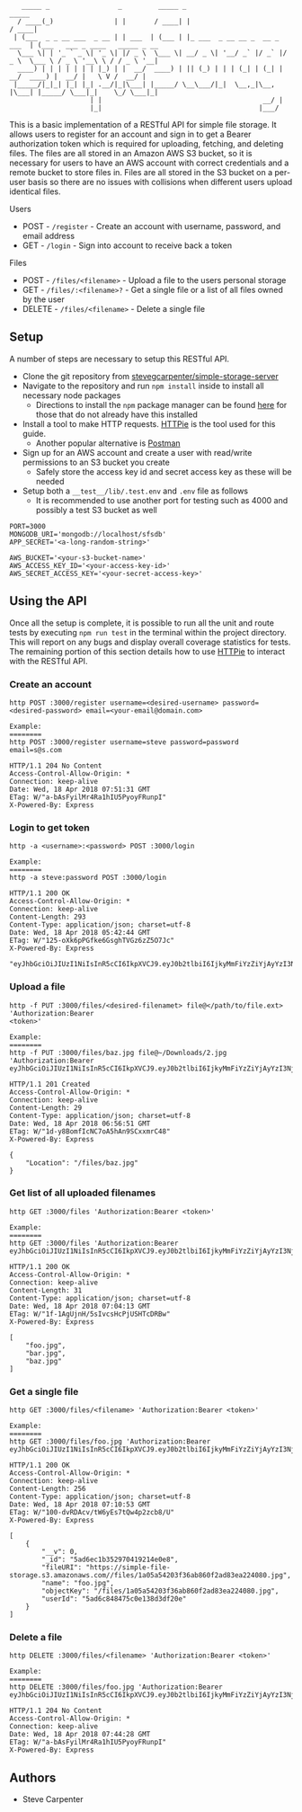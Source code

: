 ```
   _____ _                 _         _____ _                                _____
  / ____(_)               | |       / ____| |                              / ____|
 | (___  _ _ __ ___  _ __ | | ___  | (___ | |_ ___  _ __ __ _  __ _  ___  | (___   ___ _ ____   _____ _ __
  \___ \| | '_ ` _ \| '_ \| |/ _ \  \___ \| __/ _ \| '__/ _` |/ _` |/ _ \  \___ \ / _ \ '__\ \ / / _ \ '__|
  ____) | | | | | | | |_) | |  __/  ____) | || (_) | | | (_| | (_| |  __/  ____) |  __/ |   \ V /  __/ |
 |_____/|_|_| |_| |_| .__/|_|\___| |_____/ \__\___/|_|  \__,_|\__, |\___| |_____/ \___|_|    \_/ \___|_|
                    | |                                        __/ |
                    |_|                                       |___/
```

This is a basic implementation of a RESTful API for simple file storage. It allows users to
register for an account and sign in to get a Bearer authorization token which is required
for uploading, fetching, and deleting files. The files are all stored in an Amazon AWS S3
bucket, so it is necessary for users to have an AWS account with correct credentials and a
remote bucket to store files in. Files are all stored in the S3 bucket on a per-user basis
so there are no issues with collisions when different users upload identical files.

Users
- POST - `/register` - Create an account with username, password, and email address
- GET - `/login` - Sign into account to receive back a token

Files
- POST - `/files/<filename>` - Upload a file to the users personal storage
- GET - `/files/:<filename>?` - Get a single file or a list of all files owned by the user
- DELETE - `/files/<filename>` - Delete a single file

## Setup

A number of steps are necessary to setup this RESTful API.

- Clone the git repository from [stevegcarpenter/simple-storage-server](https://github.com/stevegcarpenter/simple-storage-server)
- Navigate to the repository and run `npm install` inside to install all necessary node packages
  - Directions to install the `npm` package manager can be found [here](https://www.npmjs.com/get-npm) for those that do not already have this installed
- Install a tool to make HTTP requests. [HTTPie](https://httpie.org/) is the tool used for this guide.
  - Another popular alternative is [Postman](https://www.getpostman.com/)
- Sign up for an AWS account and create a user with read/write permissions to an S3 bucket you create
  - Safely store the access key id and secret access key as these will be needed
- Setup both a `__test__/lib/.test.env` and `.env` file as follows
  - It is recommended to use another port for testing such as 4000 and possibly a test S3 bucket as well
```
PORT=3000
MONGODB_URI='mongodb://localhost/sfsdb'
APP_SECRET='<a-long-random-string>'

AWS_BUCKET='<your-s3-bucket-name>'
AWS_ACCESS_KEY_ID='<your-access-key-id>'
AWS_SECRET_ACCESS_KEY='<your-secret-access-key>'
```

## Using the API

Once all the setup is complete, it is possible to run all the unit and route tests by executing
`npm run test` in the terminal within the project directory. This will report on any bugs and
display overall coverage statistics for tests. The remaining portion of this section details how
to use [HTTPie](https://httpie.org/) to interact with the RESTful API.

### Create an account
```
http POST :3000/register username=<desired-username> password=<desired-password> email=<your-email@domain.com>

Example:
========
http POST :3000/register username=steve password=password email=s@s.com

HTTP/1.1 204 No Content
Access-Control-Allow-Origin: *
Connection: keep-alive
Date: Wed, 18 Apr 2018 07:51:31 GMT
ETag: W/"a-bAsFyilMr4Ra1hIU5PyoyFRunpI"
X-Powered-By: Express
```

### Login to get token
```
http -a <username>:<password> POST :3000/login

Example:
========
http -a steve:password POST :3000/login

HTTP/1.1 200 OK
Access-Control-Allow-Origin: *
Connection: keep-alive
Content-Length: 293
Content-Type: application/json; charset=utf-8
Date: Wed, 18 Apr 2018 05:42:44 GMT
ETag: W/"125-oXk6pPGfke6GsghTVGz6zZ5O7Jc"
X-Powered-By: Express

"eyJhbGciOiJIUzI1NiIsInR5cCI6IkpXVCJ9.eyJ0b2tlbiI6IjkyMmFiYzZiYjAyYzI3NjE5YTA1YjA3NmM0OGJiNTk4MWUwODM3Y2UwOTQ0OGIxOGQ0ODVjNDQ2YzIyZmI5OTc5YjMwN2NmZjUwYTZkMzYwZWZhMjM3NmNlZmFlNWQ1ZWQ0MTUxODEwZTI2ODhlMzkwYjA3NjYwNDdmNTIwNTMxIiwiaWF0IjoxNTI0MDMwMTY0fQ.RpYsuVoH_JHLyls0D9c95C1h6LlBqDnJgU72alY1Ma0"
```

### Upload a file
```
http -f PUT :3000/files/<desired-filenamet> file@</path/to/file.ext> 'Authorization:Bearer
<token>'

Example:
========
http -f PUT :3000/files/baz.jpg file@~/Downloads/2.jpg 'Authorization:Bearer eyJhbGciOiJIUzI1NiIsInR5cCI6IkpXVCJ9.eyJ0b2tlbiI6IjkyMmFiYzZiYjAyYzI3NjE5YTA1YjA3NmM0OGJiNTk4MWUwODM3Y2UwOTQ0OGIxOGQ0ODVjNDQ2YzIyZmI5OTc5YjMwN2NmZjUwYTZkMzYwZWZhMjM3NmNlZmFlNWQ1ZWQ0MTUxODEwZTI2ODhlMzkwYjA3NjYwNDdmNTIwNTMxIiwiaWF0IjoxNTI0MDMwMTY0fQ.RpYsuVoH_JHLyls0D9c95C1h6LlBqDnJgU72alY1Ma0'

HTTP/1.1 201 Created
Access-Control-Allow-Origin: *
Connection: keep-alive
Content-Length: 29
Content-Type: application/json; charset=utf-8
Date: Wed, 18 Apr 2018 06:56:51 GMT
ETag: W/"1d-y8BomfIcNC7oA5hAn9SCxxmrC48"
X-Powered-By: Express

{
    "Location": "/files/baz.jpg"
}
```

### Get list of all uploaded filenames
```
http GET :3000/files 'Authorization:Bearer <token>'

Example:
========
http GET :3000/files 'Authorization:Bearer eyJhbGciOiJIUzI1NiIsInR5cCI6IkpXVCJ9.eyJ0b2tlbiI6IjkyMmFiYzZiYjAyYzI3NjE5YTA1YjA3NmM0OGJiNTk4MWUwODM3Y2UwOTQ0OGIxOGQ0ODVjNDQ2YzIyZmI5OTc5YjMwN2NmZjUwYTZkMzYwZWZhMjM3NmNlZmFlNWQ1ZWQ0MTUxODEwZTI2ODhlMzkwYjA3NjYwNDdmNTIwNTMxIiwiaWF0IjoxNTI0MDMwMTY0fQ.RpYsuVoH_JHLyls0D9c95C1h6LlBqDnJgU72alY1Ma0'

HTTP/1.1 200 OK
Access-Control-Allow-Origin: *
Connection: keep-alive
Content-Length: 31
Content-Type: application/json; charset=utf-8
Date: Wed, 18 Apr 2018 07:04:13 GMT
ETag: W/"1f-1AgUjnH/5sIvcsHcPjUSHTcDRBw"
X-Powered-By: Express

[
    "foo.jpg",
    "bar.jpg",
    "baz.jpg"
]
```

### Get a single file
```
http GET :3000/files/<filename> 'Authorization:Bearer <token>'

Example:
========
http GET :3000/files/foo.jpg 'Authorization:Bearer eyJhbGciOiJIUzI1NiIsInR5cCI6IkpXVCJ9.eyJ0b2tlbiI6IjkyMmFiYzZiYjAyYzI3NjE5YTA1YjA3NmM0OGJiNTk4MWUwODM3Y2UwOTQ0OGIxOGQ0ODVjNDQ2YzIyZmI5OTc5YjMwN2NmZjUwYTZkMzYwZWZhMjM3NmNlZmFlNWQ1ZWQ0MTUxODEwZTI2ODhlMzkwYjA3NjYwNDdmNTIwNTMxIiwiaWF0IjoxNTI0MDMwMTY0fQ.RpYsuVoH_JHLyls0D9c95C1h6LlBqDnJgU72alY1Ma0'

HTTP/1.1 200 OK
Access-Control-Allow-Origin: *
Connection: keep-alive
Content-Length: 256
Content-Type: application/json; charset=utf-8
Date: Wed, 18 Apr 2018 07:10:53 GMT
ETag: W/"100-dvRDAcv/tW6yEs7tQw4p2zcb8/U"
X-Powered-By: Express

[
    {
        "__v": 0,
        "_id": "5ad6ec1b352970419214e0e8",
        "fileURI": "https://simple-file-storage.s3.amazonaws.com//files/1a05a54203f36ab860f2ad83ea224080.jpg",
        "name": "foo.jpg",
        "objectKey": "/files/1a05a54203f36ab860f2ad83ea224080.jpg",
        "userId": "5ad6c848475c0e138d3df20e"
    }
]
```

### Delete a file
```
http DELETE :3000/files/<filename> 'Authorization:Bearer <token>'

Example:
========
http DELETE :3000/files/foo.jpg 'Authorization:Bearer eyJhbGciOiJIUzI1NiIsInR5cCI6IkpXVCJ9.eyJ0b2tlbiI6IjkyMmFiYzZiYjAyYzI3NjE5YTA1YjA3NmM0OGJiNTk4MWUwODM3Y2UwOTQ0OGIxOGQ0ODVjNDQ2YzIyZmI5OTc5YjMwN2NmZjUwYTZkMzYwZWZhMjM3NmNlZmFlNWQ1ZWQ0MTUxODEwZTI2ODhlMzkwYjA3NjYwNDdmNTIwNTMxIiwiaWF0IjoxNTI0MDMwMTY0fQ.RpYsuVoH_JHLyls0D9c95C1h6LlBqDnJgU72alY1Ma0'

HTTP/1.1 204 No Content
Access-Control-Allow-Origin: *
Connection: keep-alive
Date: Wed, 18 Apr 2018 07:44:28 GMT
ETag: W/"a-bAsFyilMr4Ra1hIU5PyoyFRunpI"
X-Powered-By: Express
```

## Authors
- Steve Carpenter
